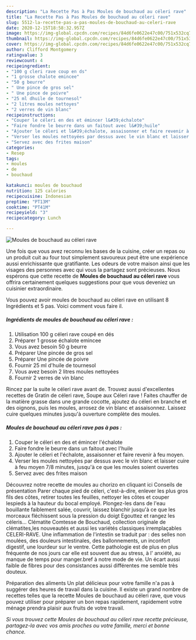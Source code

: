 ```yaml
---
description: "La Recette Pas à Pas Moules de bouchaud au céleri rave"
title: "La Recette Pas à Pas Moules de bouchaud au céleri rave"
slug: 5512-la-recette-pas-a-pas-moules-de-bouchaud-au-celeri-rave
date: 2020-12-15T18:58:32.957Z
image: https://img-global.cpcdn.com/recipes/84d6fe0622e47c00/751x532cq70/moules-de-bouchaud-au-celeri-rave-photo-principale-de-la-recette.jpg
thumbnail: https://img-global.cpcdn.com/recipes/84d6fe0622e47c00/751x532cq70/moules-de-bouchaud-au-celeri-rave-photo-principale-de-la-recette.jpg
cover: https://img-global.cpcdn.com/recipes/84d6fe0622e47c00/751x532cq70/moules-de-bouchaud-au-celeri-rave-photo-principale-de-la-recette.jpg
author: Clifford Montgomery
ratingvalue: 3
reviewcount: 4
recipeingredient:
- "100 g cleri rave coup en ds"
- "1 grosse chalote emincee"
- "50 g beurre"
- " Une pince de gros sel"
- " Une pince de poivre"
- "25 ml dhuile de tournesol"
- "2 litres moules nettoyes"
- "2 verres de vin blanc"
recipeinstructions:
- "Couper le céleri en des et émincer l&#39;échalote"
- "Faire fondre le beurre dans un faitout avec l&#39;huile"
- "Ajouter le céleri et l&#39;échalote, assaisonner et faire revenir à feu moyen."
- "Verser les moules nettoyées par dessus avec le vin blanc et laisser cuire à feu moyen 7/8 minutes, jusqu&#39;à ce que les moules soient ouvertes"
- "Servez avec des frites maison"
categories:
- Resep
tags:
- moules
- de
- bouchaud

katakunci: moules de bouchaud 
nutrition: 125 calories
recipecuisine: Indonesian
preptime: "PT13M"
cooktime: "PT41M"
recipeyield: "3"
recipecategory: Lunch

---
```



![Moules de bouchaud au céleri rave](https://img-global.cpcdn.com/recipes/84d6fe0622e47c00/751x532cq70/moules-de-bouchaud-au-celeri-rave-photo-principale-de-la-recette.jpg)

Une fois que vous avez reconnu les bases de la cuisine, créer un repas ou un produit cuit au four tout simplement savoureux peut être une expérience aussi enrichissante que gratifiante. Les odeurs de votre maison ainsi que les visages des personnes avec qui vous la partagez sont précieuses. Nous espérons que cette recette de <strong> Moules de bouchaud au céleri rave </strong> vous offrira certainement quelques suggestions pour que vous deveniez un cuisinier extraordinaire.

<!--inarticleads1-->

Vous pouvez avoir moules de bouchaud au céleri rave en utilisant 8 Ingrédients et 5 pas. Voici comment vous faire il.

##### Ingrédients de moules de bouchaud au céleri rave :

1. Utilisation 100 g céleri rave coupé en dés
1. Préparer 1 grosse échalote emincee
1. Vous avez besoin 50 g beurre
1. Préparer  Une pincée de gros sel
1. Préparer  Une pincée de poivre
1. Fournir 25 ml d&#39;huile de tournesol
1. Vous avez besoin 2 litres moules nettoyées
1. Fournir 2 verres de vin blanc


Rincez par la suite le céleri rave avant de. Trouvez aussi d&#39;excellentes recettes de Gratin de céleri rave, Soupe aux Céleri rave ! Faites chauffer de la matière grasse dans une grande cocotte, ajoutez du céleri en branche et des oignons, puis les moules, arrosez de vin blanc et assaisonnez. Laissez cuire quelques minutes jusqu&#39;à ouverture complète des moules. 

<!--inarticleads2-->

##### Moules de bouchaud au céleri rave pas à pas :

1. Couper le céleri en des et émincer l&#39;échalote
1. Faire fondre le beurre dans un faitout avec l&#39;huile
1. Ajouter le céleri et l&#39;échalote, assaisonner et faire revenir à feu moyen.
1. Verser les moules nettoyées par dessus avec le vin blanc et laisser cuire à feu moyen 7/8 minutes, jusqu&#39;à ce que les moules soient ouvertes
1. Servez avec des frites maison


Découvrez notre recette de moules au chorizo en cliquant ici Conseils de présentation Parer chaque pied de céleri, c&#39;est-à-dire, enlever les plus gros fils des côtes, retirer toutes les feuilles, nettoyer les côtes et couper lespieds à la hauteur du bocal employé. Plongez-les dans de l&#39;eau bouillante faiblement salée, couvrir, laissez blanchir jusqu&#39;à ce que les morceaux fléchissent sous la pression du doigt Egouttez et rangez les céleris… Clématite Comtesse de Bouchaud, collection originale de clématites,les nouveautés et aussi les variétés classiques irremplaçables CELERI-RAVE. Une inflammation de l&#39;intestin se traduit par : des selles non moulées, des douleurs intestinales, des ballonnements, un inconfort digestif, une lourdeur sur le ventre. Cette pathologie est de plus en plus fréquente de nos jours car elle est souvent due au stress, à l&#39; anxiété, au manque de temps pour manger.bref à notre mode de vie. Un écart aussi faible de fibres pour des consistances aussi différentes me semble très douteux. 

<!--inarticleads1-->

<p>
Préparation des aliments Un plat délicieux pour votre famille n'a pas à suggérer des heures de travail dans la cuisine. Il existe un grand nombre de recettes telles que la recette Moules de bouchaud au céleri rave, que vous pouvez utiliser pour préparer un bon repas rapidement, rapidement votre ménage prendra plaisir aux fruits de votre travail.
</p>

<p>
<i>Si vous trouvez cette Moules de bouchaud au céleri rave recette précieuse, partagez-la avec vos amis proches ou votre famille, merci et bonne chance.</i>
</p>
